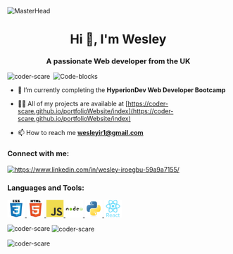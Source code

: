 ![MasterHead](https://camo.githubusercontent.com/5e3babfce4609dcd669a8f2a6d37b47c85486729942c57c5afbfc715f0b5dff7/68747470733a2f2f7777772e6469676974616c736f6c7574696f6e73657276696365732e636f6d2f696d672f73657276696365732f776562253230646576656c6f706d656e742e676966)
<h1 align="center">Hi 👋, I'm Wesley</h1>
<h3 align="center">A passionate Web developer from the UK</h3>
<img align="right" alt="Code-blocks" width="400" src="https://i.pinimg.com/originals/18/2c/38/182c3877f717f3ecbbf379e36699aa0e.gif">

<p align="left"> <img src="https://komarev.com/ghpvc/?username=coder-scare&label=Profile%20views&color=0e75b6&style=flat" alt="coder-scare" /> </p>

- 🌱 I’m currently completing the **HyperionDev Web Developer Bootcamp**

- 👨‍💻 All of my projects are available at [https://coder-scare.github.io/portfolioWebsite/index](https://coder-scare.github.io/portfolioWebsite/index)

- 📫 How to reach me **wesleyir1@gmail.com**

<h3 align="left">Connect with me:</h3>
<p align="left">
<a href="https://linkedin.com/in/https://www.linkedin.com/in/wesley-iroegbu-59a9a7155/" target="blank"><img align="center" src="https://raw.githubusercontent.com/rahuldkjain/github-profile-readme-generator/master/src/images/icons/Social/linked-in-alt.svg" alt="https://www.linkedin.com/in/wesley-iroegbu-59a9a7155/" height="30" width="40" /></a>
</p>

<h3 align="left">Languages and Tools:</h3>
<p align="left"> <a href="https://www.w3schools.com/css/" target="_blank" rel="noreferrer"> <img src="https://raw.githubusercontent.com/devicons/devicon/master/icons/css3/css3-original-wordmark.svg" alt="css3" width="40" height="40"/> </a> <a href="https://www.w3.org/html/" target="_blank" rel="noreferrer"> <img src="https://raw.githubusercontent.com/devicons/devicon/master/icons/html5/html5-original-wordmark.svg" alt="html5" width="40" height="40"/> </a> <a href="https://developer.mozilla.org/en-US/docs/Web/JavaScript" target="_blank" rel="noreferrer"> <img src="https://raw.githubusercontent.com/devicons/devicon/master/icons/javascript/javascript-original.svg" alt="javascript" width="40" height="40"/> </a> <a href="https://nodejs.org" target="_blank" rel="noreferrer"> <img src="https://raw.githubusercontent.com/devicons/devicon/master/icons/nodejs/nodejs-original-wordmark.svg" alt="nodejs" width="40" height="40"/> </a> <a href="https://www.python.org" target="_blank" rel="noreferrer"> <img src="https://raw.githubusercontent.com/devicons/devicon/master/icons/python/python-original.svg" alt="python" width="40" height="40"/> </a> <a href="https://reactjs.org/" target="_blank" rel="noreferrer"> <img src="https://raw.githubusercontent.com/devicons/devicon/master/icons/react/react-original-wordmark.svg" alt="react" width="40" height="40"/> </a> </p>

<p><img align="left" src="https://github-readme-stats.vercel.app/api/top-langs?username=coder-scare&show_icons=true&locale=en&layout=compact" alt="coder-scare" /></p>

<p>&nbsp;<img align="center" src="https://github-readme-stats.vercel.app/api?username=coder-scare&show_icons=true&locale=en" alt="coder-scare" /></p>

<p><img align="center" src="https://github-readme-streak-stats.herokuapp.com/?user=coder-scare&" alt="coder-scare" /></p>
